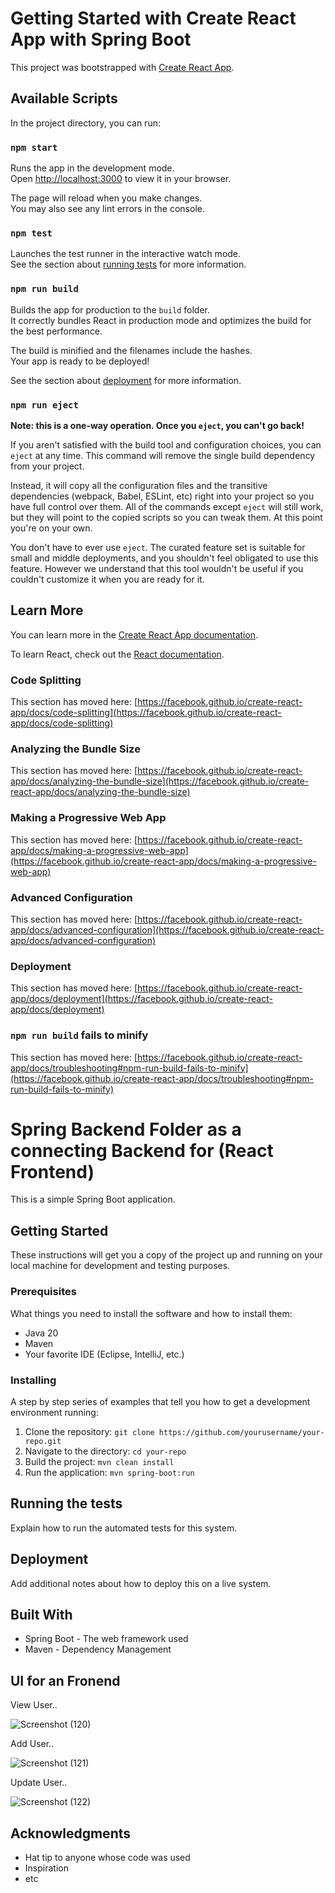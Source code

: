 # Getting Started with Create React App with Spring Boot

This project was bootstrapped with [Create React App](https://github.com/facebook/create-react-app).

## Available Scripts

In the project directory, you can run:

### `npm start`

Runs the app in the development mode.\
Open [http://localhost:3000](http://localhost:3000) to view it in your browser.

The page will reload when you make changes.\
You may also see any lint errors in the console.

### `npm test`

Launches the test runner in the interactive watch mode.\
See the section about [running tests](https://facebook.github.io/create-react-app/docs/running-tests) for more information.

### `npm run build`

Builds the app for production to the `build` folder.\
It correctly bundles React in production mode and optimizes the build for the best performance.

The build is minified and the filenames include the hashes.\
Your app is ready to be deployed!

See the section about [deployment](https://facebook.github.io/create-react-app/docs/deployment) for more information.

### `npm run eject`

**Note: this is a one-way operation. Once you `eject`, you can't go back!**

If you aren't satisfied with the build tool and configuration choices, you can `eject` at any time. This command will remove the single build dependency from your project.

Instead, it will copy all the configuration files and the transitive dependencies (webpack, Babel, ESLint, etc) right into your project so you have full control over them. All of the commands except `eject` will still work, but they will point to the copied scripts so you can tweak them. At this point you're on your own.

You don't have to ever use `eject`. The curated feature set is suitable for small and middle deployments, and you shouldn't feel obligated to use this feature. However we understand that this tool wouldn't be useful if you couldn't customize it when you are ready for it.

## Learn More

You can learn more in the [Create React App documentation](https://facebook.github.io/create-react-app/docs/getting-started).

To learn React, check out the [React documentation](https://reactjs.org/).

### Code Splitting

This section has moved here: [https://facebook.github.io/create-react-app/docs/code-splitting](https://facebook.github.io/create-react-app/docs/code-splitting)

### Analyzing the Bundle Size

This section has moved here: [https://facebook.github.io/create-react-app/docs/analyzing-the-bundle-size](https://facebook.github.io/create-react-app/docs/analyzing-the-bundle-size)

### Making a Progressive Web App

This section has moved here: [https://facebook.github.io/create-react-app/docs/making-a-progressive-web-app](https://facebook.github.io/create-react-app/docs/making-a-progressive-web-app)

### Advanced Configuration

This section has moved here: [https://facebook.github.io/create-react-app/docs/advanced-configuration](https://facebook.github.io/create-react-app/docs/advanced-configuration)

### Deployment

This section has moved here: [https://facebook.github.io/create-react-app/docs/deployment](https://facebook.github.io/create-react-app/docs/deployment)

### `npm run build` fails to minify

This section has moved here: [https://facebook.github.io/create-react-app/docs/troubleshooting#npm-run-build-fails-to-minify](https://facebook.github.io/create-react-app/docs/troubleshooting#npm-run-build-fails-to-minify)

# Spring Backend Folder as a connecting Backend for (React Frontend)

This is a simple Spring Boot application.

## Getting Started

These instructions will get you a copy of the project up and running on your local machine for development and testing purposes.

### Prerequisites

What things you need to install the software and how to install them:

- Java 20
- Maven
- Your favorite IDE (Eclipse, IntelliJ, etc.)

### Installing

A step by step series of examples that tell you how to get a development environment running:

1. Clone the repository: `git clone https://github.com/yourusername/your-repo.git`
2. Navigate to the directory: `cd your-repo`
3. Build the project: `mvn clean install`
4. Run the application: `mvn spring-boot:run`

## Running the tests

Explain how to run the automated tests for this system.

## Deployment

Add additional notes about how to deploy this on a live system.

## Built With

- Spring Boot - The web framework used
- Maven - Dependency Management

## UI for an Fronend

View User..

![Screenshot (120)](https://github.com/Praveenkumark17/React_Full_Stack_CRUD/assets/95238197/f6bcf6af-1200-4deb-8cbb-2b45c608a081)

Add User..

![Screenshot (121)](https://github.com/Praveenkumark17/React_Full_Stack_CRUD/assets/95238197/96a0974a-c1fd-4ce4-a9c6-10e366852918)

Update User..

![Screenshot (122)](https://github.com/Praveenkumark17/React_Full_Stack_CRUD/assets/95238197/6ec7b93d-bf35-44a0-8ed2-8ade016cf95a)


## Acknowledgments

- Hat tip to anyone whose code was used
- Inspiration
- etc
